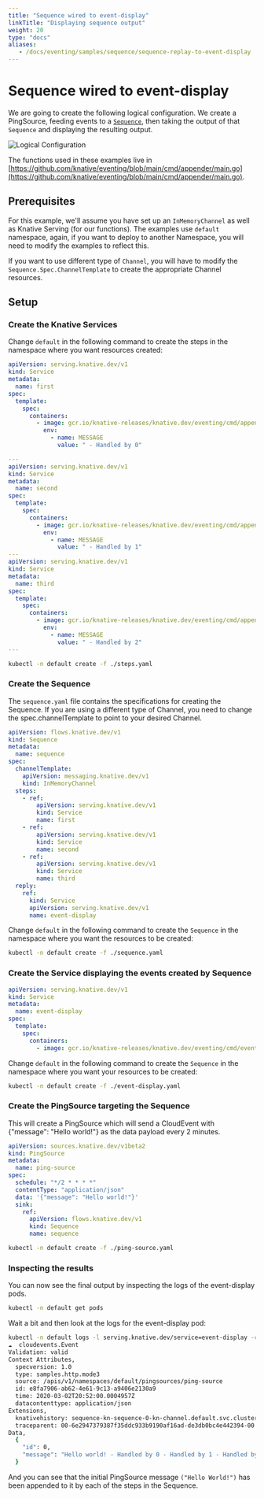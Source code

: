 ```yaml
---
title: "Sequence wired to event-display"
linkTitle: "Displaying sequence output"
weight: 20
type: "docs"
aliases:
   - /docs/eventing/samples/sequence/sequence-replay-to-event-display
---
```


# Sequence wired to event-display

We are going to create the following logical configuration. We create a
PingSource, feeding events to a [`Sequence`](../), then
taking the output of that `Sequence` and displaying the resulting output.

![Logical Configuration](sequence-reply-to-event-display.png)

The functions used in these examples live in
[https://github.com/knative/eventing/blob/main/cmd/appender/main.go](https://github.com/knative/eventing/blob/main/cmd/appender/main.go).

## Prerequisites

For this example, we'll assume you have set up an `InMemoryChannel` as well as
Knative Serving (for our functions). The examples use `default` namespace,
again, if you want to deploy to another Namespace, you will need to modify the
examples to reflect this.

If you want to use different type of `Channel`, you will have to modify the
`Sequence.Spec.ChannelTemplate` to create the appropriate Channel resources.

## Setup

### Create the Knative Services

Change `default` in the following command to create the steps in the namespace where you want
resources created:

```yaml
apiVersion: serving.knative.dev/v1
kind: Service
metadata:
  name: first
spec:
  template:
    spec:
      containers:
        - image: gcr.io/knative-releases/knative.dev/eventing/cmd/appender
          env:
            - name: MESSAGE
              value: " - Handled by 0"

---
apiVersion: serving.knative.dev/v1
kind: Service
metadata:
  name: second
spec:
  template:
    spec:
      containers:
        - image: gcr.io/knative-releases/knative.dev/eventing/cmd/appender
          env:
            - name: MESSAGE
              value: " - Handled by 1"
---
apiVersion: serving.knative.dev/v1
kind: Service
metadata:
  name: third
spec:
  template:
    spec:
      containers:
        - image: gcr.io/knative-releases/knative.dev/eventing/cmd/appender
          env:
            - name: MESSAGE
              value: " - Handled by 2"
---

```

```bash
kubectl -n default create -f ./steps.yaml
```

### Create the Sequence

The `sequence.yaml` file contains the specifications for creating the Sequence.
If you are using a different type of Channel, you need to change the
spec.channelTemplate to point to your desired Channel.

```yaml
apiVersion: flows.knative.dev/v1
kind: Sequence
metadata:
  name: sequence
spec:
  channelTemplate:
    apiVersion: messaging.knative.dev/v1
    kind: InMemoryChannel
  steps:
    - ref:
        apiVersion: serving.knative.dev/v1
        kind: Service
        name: first
    - ref:
        apiVersion: serving.knative.dev/v1
        kind: Service
        name: second
    - ref:
        apiVersion: serving.knative.dev/v1
        kind: Service
        name: third
  reply:
    ref:
      kind: Service
      apiVersion: serving.knative.dev/v1
      name: event-display
```

Change `default` in the following command to create the `Sequence` in the namespace where you want
the resources to be created:

```bash
kubectl -n default create -f ./sequence.yaml
```

### Create the Service displaying the events created by Sequence

```yaml
apiVersion: serving.knative.dev/v1
kind: Service
metadata:
  name: event-display
spec:
  template:
    spec:
      containers:
        - image: gcr.io/knative-releases/knative.dev/eventing/cmd/event_display
```

Change `default` in the following command to create the `Sequence` in the namespace where you want
your resources to be created:

```bash
kubectl -n default create -f ./event-display.yaml
```

### Create the PingSource targeting the Sequence

This will create a PingSource which will send a CloudEvent with {"message":
"Hello world!"} as the data payload every 2 minutes.

```yaml
apiVersion: sources.knative.dev/v1beta2
kind: PingSource
metadata:
  name: ping-source
spec:
  schedule: "*/2 * * * *"
  contentType: "application/json"
  data: '{"message": "Hello world!"}'
  sink:
    ref:
      apiVersion: flows.knative.dev/v1
      kind: Sequence
      name: sequence
```

```bash
kubectl -n default create -f ./ping-source.yaml
```

### Inspecting the results

You can now see the final output by inspecting the logs of the event-display
pods.

```bash
kubectl -n default get pods
```

Wait a bit and then look at the logs for the event-display pod:

```bash
kubectl -n default logs -l serving.knative.dev/service=event-display -c user-container --tail=-1
☁️  cloudevents.Event
Validation: valid
Context Attributes,
  specversion: 1.0
  type: samples.http.mode3
  source: /apis/v1/namespaces/default/pingsources/ping-source
  id: e8fa7906-ab62-4e61-9c13-a9406e2130a9
  time: 2020-03-02T20:52:00.0004957Z
  datacontenttype: application/json
Extensions,
  knativehistory: sequence-kn-sequence-0-kn-channel.default.svc.cluster.local; sequence-kn-sequence-1-kn-channel.default.svc.cluster.local; sequence-kn-sequence-2-kn-channel.default.svc.cluster.local
  traceparent: 00-6e2947379387f35ddc933b9190af16ad-de3db0bc4e442394-00
Data,
  {
    "id": 0,
    "message": "Hello world! - Handled by 0 - Handled by 1 - Handled by 2"
  }
```

And you can see that the initial PingSource message `("Hello World!")` has been
appended to it by each of the steps in the Sequence.
